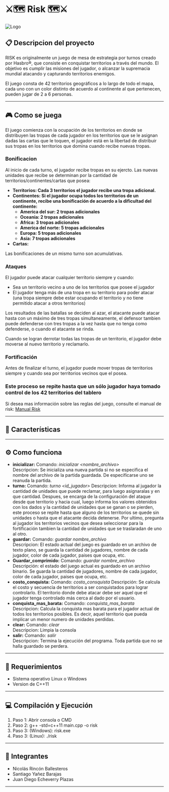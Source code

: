 
# ⚔️🗺 ️Risk 🗺⚔️

![Logo](https://i.ibb.co/cwdJYLQ/deporz7-11d17976-7f29-4185-9285-58b58899a15e.png)

## 📋 Descripcion del proyecto
RISK es originalmente un juego de mesa de estrategia por turnos creado por Hasbro®, que consiste en conquistar territorios a través del mundo. El objetivo es cumplir las misiones del jugador, o alcanzar la supremacia mundial atacando y capturando territorios enemigos.

El juego consta de 42 territorios geográficos a lo largo de todo el mapa, cada uno con un color distinto de acuerdo al continente al que pertenecen, pueden jugar de 2 a 6 personas.

---
## 🎮 Como se juega
El juego comienza con la ocupación de los territorios en donde se distribuyen las tropas de cada jugador en los territorios que se le asignan dadas las cartas que le toquen, el jugador está en la libertad de distribuir sus tropas en los territorios que domina cuando recibe nuevas tropas. 

### Bonificacion
Al inicio de cada turno, el jugador recibe tropas en su ejercto. Las nuevas unidades que recibe se determinan por la cantidad de territorios/continentes/cartas que posea:
- **Territorios: Cada 3 territorios el jugador recibe una tropa adicional.**
- **Continentes: Si el jugador ocupa todos los territorios de un continente, recibe una bonificación de acuerdo a la dificultad del continente:**
    - **America del sur: 2 tropas adicionales**
    - **Oceania: 2 tropas adicionales**
    - **Africa: 3 tropas adicionales**
    - **America del norte: 5 tropas adicionales**
    - **Europa: 5 tropas adicionales**
    - **Asia: 7 tropas adicionales**
- **Cartas:**

Las bonificaciones de un mismo turno son acumulativas.

### Ataques
El jugador puede atacar cualquier territorio siempre y cuando:
- Sea un territorio vecino a uno de los territorios que posee el jugador
- El jugador tenga más de una tropa en su territorio para poder atacar (una tropa siempre debe estar ocupando el territorio y no tiene permitido atacar a otros territorios)

Los resultados de las batallas se deciden al azar, el atacante puede atacar hasta con un máximo de tres tropas simultaneamente, el defensor tambien puede defenderse con tres tropas a la vez hasta que no tenga como defenderse, o cuando el atacante se rinda.

Cuando se logran derrotar todas las tropas de un territorio, el jugador debe moverse al nuevo territorio y reclamarlo.

### Fortificación
Antes de finalizar el turno, el jugador puede mover tropas de territorios siempre y cuando sea por territorios vecinos que el posea.

### Este proceso se repite hasta que un sólo jugador haya tomado control de los 42 territorios del tablero      

Si desea mas información sobre las reglas del juego, consulte el manual de risk: [Manual Risk](https://www.hasbro.com/common/instruct/risk.pdf)

---
## 👀 Características

---
## ⚙️ Como funciona

- **inicializar:** Comando: *inicializar <nombre_archivo>*  
    Descripcion: Se inicializa una nueva partida si no se especifica el nombre del archivo de la partida guardada. De especificarse uno se reanuda la partida.
- **turno:** Comando: *turno <id_jugador>*
    Descripcion: Informa al jugador la cantidad de unidades que puede reclamar, para luego asignaralas y en que cantidad. Despues, se encarga de la configuración del ataque desde que territorio y hacia cual, luego informa los valores obtenidos con los dados y la cantidad de unidades que se ganan o se pierden, este proceso se repite hasta que alguno de los territorios se quede sin unidades o hasta que el atacante decida detenerse. Por ultimo, pregunta al jugador los territorios vecinos que desea seleccionar para la fortificación tambien la cantidad de unidades que se traslaradan de uno al otro.
- **guardar:** Comando: *guardar nombre_archivo*      
    Descripcion: El estado actual del juego es guardado en un archivo de texto plano, se guarda la cantidad de jugadores, nombre de cada jugador, color de cada jugador, paises que ocupa, etc.
- **Guardar_comprimido:** Comando: *guardar nombre_archivo*  
    Descripción: el estado del juego actual es guardado en un archivo binario. Se guarda la cantidad de jugadores, nombre de cada jugador, color de cada jugador, paises que ocupa, etc.
- **costo_conquista:** Comando: *costo_consquista <territorio>*
    Descripción: Se calcula el costo y secuencia de territorios a ser conquistados para lograr controlarlo. El territorio donde debe atacar debe ser aquel que el jugador tenga controlado más cerca al dado por el usuario. 
- **conquista_mas_barata:** Comando: *conquista_mas_barata*  
    Descripcion: Calcula la conquista mas barata para el jugador actual de todos los territorios posibles. Es decir, aquel territorio que pueda implicar un menor numero de unidades perdidas.
- **clear:** Comando: *clear*  
    Descripcion: Limpia la consola
- **salir:** Comando: *salir*  
    Descripcion: Termina la ejecución del programa. Toda partida que no se halla guardado se perdera.

---
## 🦾 Requerimientos
- Sistema operativo Linux o Windows
- Version de C++11

---
## 💻  Compilación y Ejecución
1. Paso 1: Abrir consola o CMD
2. Paso 2: g++ -std=c++11 main.cpp -o risk
3. Paso 3: (Windows): risk.exe
4. Paso 3: (Linux):  ./risk

---
## 💼  Integrantes

- Nicolás Rincón Ballesteros
- Santiago Yañez Barajas
- Juan Diego Echeverry Plazas

---
